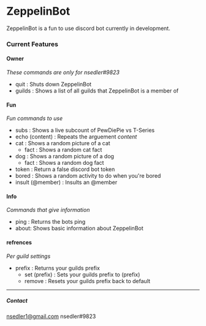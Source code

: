 # ZeppelinBot

ZeppelinBot is a fun to use discord bot currently in development.

### Current Features

#### Owner
*These commands are only for nsedler#9823*
- quit : Shuts down ZeppelinBot
- guilds : Shows a list of all guilds that ZeppelinBot is a member of

#### Fun
*Fun commands to use*
- subs : Shows a live subcount of PewDiePie vs T-Series
- echo (content) : Repeats the arguement *content*
- cat : Shows a random picture of a cat  
  - fact : Shows a random cat fact
- dog : Shows a random picture of a dog  
  - fact : Shows a random dog fact
- token : Return a false discord bot token
- bored : Shows a random activity to do when you're bored
- insult (@member) : Insults an @member  

#### Info
*Commands that give information*
- ping : Returns the bots ping
- about: Shows basic information about ZeppelinBot

#### refrences
*Per guild settings*
- prefix : Returns your guilds prefix  
  - set (prefix) : Sets your guilds prefix to (prefix)  
  - remove : Resets your guilds prefix back to default

------------


##### Contact
nsedler1@gmail.com
nsedler#9823
